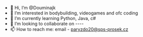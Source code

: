 - 👋 Hi, I’m @Douminajk
- 👀 I’m interested in bodybuilding, videogames and ofc coding
- 🌱 I’m currently learning Python, Java, c#
- 💞️ I’m looking to collaborate on ----
- 📫 How to reach me: email - paryzdo20@sps-prosek.cz
